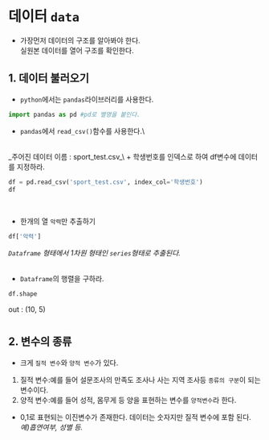 # 데이터 `data`
+ 가장먼저 데이터의 구조를 알아봐야 한다.\
실원본 데이터를 열어 구조를 확인한다.
## 1. 데이터 불러오기
+ `python`에서는 `pandas`라이브러리를 사용한다.

```python
import pandas as pd #pd로 별명을 붙인다.
```

+ `pandas`에서 `read_csv()`함수를 사용한다.\
<br>
_주어진 데이터 이름 : sport_test.csv_\
+ 학생번호를 인덱스로 하여 df변수에 데이터를 지정하라.

```python
df = pd.read_csv('sport_test.csv', index_col='학생번호')
df
```
<br>

+ 한개의 열 `악력`만 추출하기
```python
df['악력']
```
_`Dataframe` 형태에서 1차원 형태인 `series`형태로 추출된다._
<br><br>
+ `Dataframe`의 행렬을 구하라.
```python
df.shape
```
out : (10, 5)
#
## 2. 변수의 종류
+ 크게 `질적 변수`와 `양적 변수`가 있다.
1. 질적 변수:예를 들어 설문조사의 만족도 조사나 사는 지역 조사등 `종류의 구분`이 되는 변수이다.
2. 양적 변수:예를 들어 성적, 몸무게 등 양을 표현하는 변수를 `양적변수`라 한다.
+ 0,1로 표현되는 이진변수가 존재한다. 데이터는 숫자지만 질적 변수에 포함 된다. _예)흡연여부, 성별 등._
